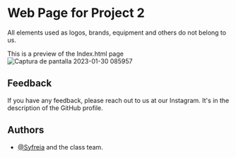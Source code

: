 
# Web Page for Project 2

All elements used as logos, brands, equipment and others do not belong to us. 


This is a preview of the Index.html page
![Captura de pantalla 2023-01-30 085957](https://user-images.githubusercontent.com/91333171/215421456-43051ecf-828b-4bff-adfa-d8249db2925b.png)



## Feedback

If you have any feedback, please reach out to us at our Instagram.
It's in the description of the GitHub profile.


## Authors

- [@Syfreia](https://github.com/Syfreia) and the class team.


